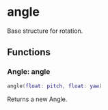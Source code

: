 # angle
Base structure for rotation.

## Functions

### Angle: angle

```lua
angle(float: pitch, float: yaw)
```

Returns a new Angle.
